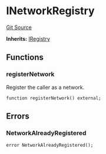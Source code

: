 # INetworkRegistry
[Git Source](https://github.com/symbioticfi/core/blob/df9ca184c8ea82a887fc1922bce2558281ce8e60/src/interfaces/INetworkRegistry.sol)

**Inherits:**
[IRegistry](/Users/andreikorokhov/symbiotic/core/docs/autogen/src/src/interfaces/common/IRegistry.sol/interface.IRegistry.md)


## Functions
### registerNetwork

Register the caller as a network.


```solidity
function registerNetwork() external;
```

## Errors
### NetworkAlreadyRegistered

```solidity
error NetworkAlreadyRegistered();
```

